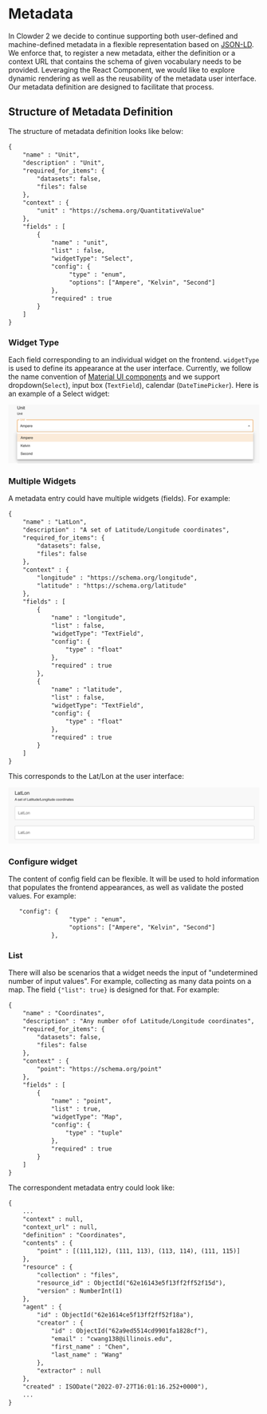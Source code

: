 # Metadata

In Clowder 2 we decide to continue supporting both user-defined and machine-defined metadata in a flexible 
representation based on [JSON-LD](https://json-ld.org/). We enforce that, to register a new metadata, either the definition
or a context URL that contains the schema of given vocabulary needs to be provided. Leveraging the 
React Component, we would like to explore dynamic rendering as well as the reusability of the metadata user interface.
Our metadata definition are designed to facilitate that process.


## Structure of Metadata Definition
The structure of metadata definition looks like below:
```
{
    "name" : "Unit",
    "description" : "Unit",
    "required_for_items": {
        "datasets": false,
        "files": false
    },
    "context" : {
        "unit" : "https://schema.org/QuantitativeValue"
    },
    "fields" : [
        {
            "name" : "unit",
            "list" : false,
            "widgetType": "Select",
            "config": {
                 "type" : "enum",
                 "options": ["Ampere", "Kelvin", "Second"]
            },
            "required" : true
        }
    ]
}
```

### Widget Type
Each field corresponding to an individual widget on the frontend. `widgetType` is used to define its appearance at the
user interface. Currently, we follow the name convention of [Material UI components](https://mui.com/components/) 
and we support dropdown(`Select`), input box (`TextField`), calendar (`DateTimePicker`). Here is an example of a Select 
widget:

![Widget Type](../assets/images/metadata_dropdown.png)

### Multiple Widgets
A metadata entry could have multiple widgets (fields). For example:
```
{
    "name" : "LatLon",
    "description" : "A set of Latitude/Longitude coordinates",
    "required_for_items": {
        "datasets": false,
        "files": false
    },
    "context" : {
        "longitude" : "https://schema.org/longitude",
        "latitude" : "https://schema.org/latitude"
    },
    "fields" : [
        {
            "name" : "longitude",
            "list" : false,
            "widgetType": "TextField",
            "config": {
                "type" : "float"
            },
            "required" : true
        },
        {
            "name" : "latitude",
            "list" : false,
            "widgetType": "TextField",
            "config": {
                "type" : "float"
            },
            "required" : true
        }
    ]
}
```
This corresponds to the Lat/Lon at the user interface: 

![LatLon](../assets/images/multiple_widgets.png)

### Configure widget
The content of config field can be flexible. It will be used to hold information that populates the frontend 
appearances, as well as validate the posted values. For example:
```
   "config": {
                 "type" : "enum",
                 "options": ["Ampere", "Kelvin", "Second"]
            },
```

### List
There will also be scenarios that a widget needs the input of "undetermined number of input values". For example, 
collecting as many data points on a map. The field `{"list": true}` is designed for that. For example:
```
{
    "name" : "Coordinates",
    "description" : "Any number ofof Latitude/Longitude coordinates",
    "required_for_items": {
        "datasets": false,
        "files": false
    },
    "context" : {
        "point": "https://schema.org/point"
    },
    "fields" : [
        {
            "name" : "point",
            "list" : true,
            "widgetType": "Map",
            "config": {
                "type" : "tuple"
            },
            "required" : true
        }
    ]
}
```

The correspondent metadata entry could look like:
```
{ 
    ...
    "context" : null, 
    "context_url" : null, 
    "definition" : "Coordinates", 
    "contents" : {
        "point" : [(111,112), (111, 113), (113, 114), (111, 115)]
    }, 
    "resource" : {
        "collection" : "files", 
        "resource_id" : ObjectId("62e16143e5f13ff2ff52f15d"), 
        "version" : NumberInt(1)
    }, 
    "agent" : {
        "id" : ObjectId("62e1614ce5f13ff2ff52f18a"), 
        "creator" : {
            "id" : ObjectId("62a9ed5514cd9901fa1828cf"), 
            "email" : "cwang138@illinois.edu", 
            "first_name" : "Chen", 
            "last_name" : "Wang"
        }, 
        "extractor" : null
    }, 
    "created" : ISODate("2022-07-27T16:01:16.252+0000"),
    ...
}
```
